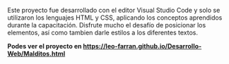 <p>Este proyecto fue desarrollado con el editor Visual Studio Code y solo se utilizaron los lenguajes HTML y CSS,
aplicando los conceptos aprendidos durante la capacitación. Disfrute mucho el desafío de posicionar los elementos, 
así como tambien darle estilos a los diferentes textos.</p>

<b>Podes ver el proyecto en https://leo-farran.github.io/Desarrollo-Web/Malditos.html</b>
